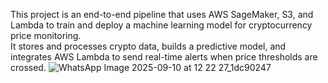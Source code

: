 This project is an end-to-end pipeline that uses AWS SageMaker, S3, and Lambda to train and deploy a machine learning model for cryptocurrency price monitoring.  
It stores and processes crypto data, builds a predictive model, and integrates AWS Lambda to send real-time alerts when price thresholds are crossed.
![WhatsApp Image 2025-09-10 at 12 22 27_1dc90247](https://github.com/user-attachments/assets/d84378b5-4da5-4fb1-8c29-256e2c30e9f1)
